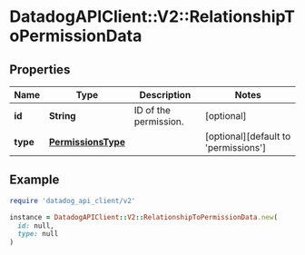 # DatadogAPIClient::V2::RelationshipToPermissionData

## Properties

| Name | Type | Description | Notes |
| ---- | ---- | ----------- | ----- |
| **id** | **String** | ID of the permission. | [optional] |
| **type** | [**PermissionsType**](PermissionsType.md) |  | [optional][default to &#39;permissions&#39;] |

## Example

```ruby
require 'datadog_api_client/v2'

instance = DatadogAPIClient::V2::RelationshipToPermissionData.new(
  id: null,
  type: null
)
```

